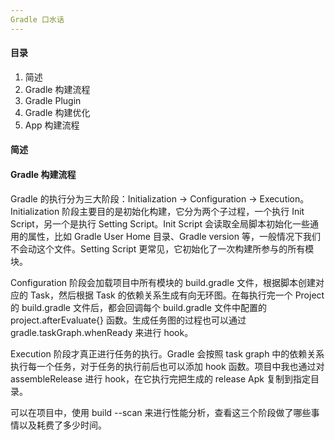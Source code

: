 ```yaml
---
Gradle 口水话
---
```


#### 目录

1. 简述
2. Gradle 构建流程
3. Gradle Plugin
4. Gradle 构建优化
5. App 构建流程

#### 简述

#### Gradle 构建流程

Gradle 的执行分为三大阶段：Initialization -> Configuration -> Execution。Initialization 阶段主要目的是初始化构建，它分为两个子过程，一个执行 Init Script，另一个是执行 Setting Script。Init Script 会读取全局脚本初始化一些通用的属性，比如 Gradle User Home 目录、Gradle version 等，一般情况下我们不会动这个文件。Setting Script 更常见，它初始化了一次构建所参与的所有模块。

Configuration 阶段会加载项目中所有模块的 build.gradle 文件，根据脚本创建对应的 Task，然后根据 Task 的依赖关系生成有向无环图。在每执行完一个 Project 的 build.gradle 文件后，都会回调每个 build.gradle 文件中配置的 project.afterEvaluate{} 函数。生成任务图的过程也可以通过 gradle.taskGraph.whenReady 来进行 hook。

Execution 阶段才真正进行任务的执行。Gradle 会按照 task graph 中的依赖关系执行每一个任务，对于任务的执行前后也可以添加 hook 函数。项目中我也通过对 assembleRelease 进行 hook，在它执行完把生成的 release Apk 复制到指定目录。

可以在项目中，使用 build --scan 来进行性能分析，查看这三个阶段做了哪些事情以及耗费了多少时间。